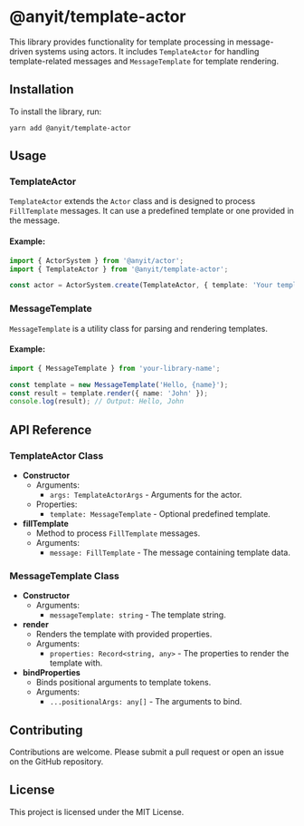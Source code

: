 # @anyit/template-actor

This library provides functionality for template processing in message-driven systems using actors. 
It includes `TemplateActor` for handling template-related messages and `MessageTemplate` for template rendering.

## Installation

To install the library, run:

```shell
yarn add @anyit/template-actor
```

## Usage

### TemplateActor

`TemplateActor` extends the `Actor` class and is designed to process `FillTemplate` messages. It can use a predefined 
template or one provided in the message.

#### Example:

```typescript
import { ActorSystem } from '@anyit/actor';
import { TemplateActor } from '@anyit/template-actor';

const actor = ActorSystem.create(TemplateActor, { template: 'Your template string' });
```

### MessageTemplate

`MessageTemplate` is a utility class for parsing and rendering templates.

#### Example:

```typescript
import { MessageTemplate } from 'your-library-name';

const template = new MessageTemplate('Hello, {name}');
const result = template.render({ name: 'John' });
console.log(result); // Output: Hello, John
```

## API Reference

### TemplateActor Class

- **Constructor**
    - Arguments:
        - `args: TemplateActorArgs` - Arguments for the actor.
    - Properties:
        - `template: MessageTemplate` - Optional predefined template.
- **fillTemplate**
    - Method to process `FillTemplate` messages.
    - Arguments:
        - `message: FillTemplate` - The message containing template data.

### MessageTemplate Class

- **Constructor**
    - Arguments:
        - `messageTemplate: string` - The template string.
- **render**
    - Renders the template with provided properties.
    - Arguments:
        - `properties: Record<string, any>` - The properties to render the template with.
- **bindProperties**
    - Binds positional arguments to template tokens.
    - Arguments:
        - `...positionalArgs: any[]` - The arguments to bind.

## Contributing

Contributions are welcome. Please submit a pull request or open an issue on the GitHub repository.

## License

This project is licensed under the MIT License.

